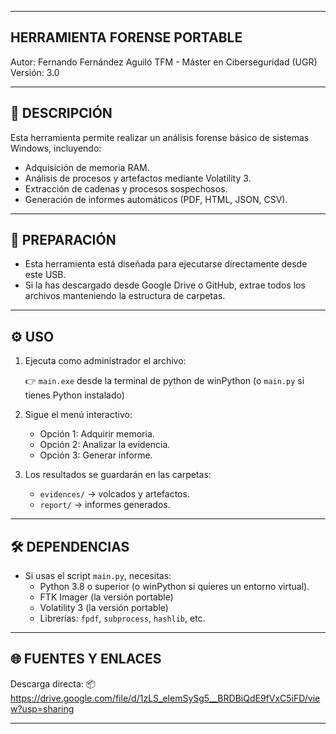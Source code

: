 -------------------------------
HERRAMIENTA FORENSE PORTABLE
-------------------------------
Autor: Fernando Fernández Aguiló
TFM - Máster en Ciberseguridad (UGR)
Versión: 3.0

-------------------------------
📌 DESCRIPCIÓN
-------------------------------
Esta herramienta permite realizar un análisis forense básico de sistemas Windows, incluyendo:

- Adquisición de memoria RAM.
- Análisis de procesos y artefactos mediante Volatility 3.
- Extracción de cadenas y procesos sospechosos.
- Generación de informes automáticos (PDF, HTML, JSON, CSV).

-------------------------------
💾 PREPARACIÓN
-------------------------------
- Esta herramienta está diseñada para ejecutarse directamente desde este USB.
- Si la has descargado desde Google Drive o GitHub, extrae todos los archivos manteniendo la estructura de carpetas.

-------------------------------
⚙️ USO
-------------------------------
1. Ejecuta como administrador el archivo:

   👉 `main.exe` desde la terminal de python de winPython (o `main.py` si tienes Python instalado)

2. Sigue el menú interactivo:
   - Opción 1: Adquirir memoria.
   - Opción 2: Analizar la evidencia.
   - Opción 3: Generar informe.

3. Los resultados se guardarán en las carpetas:
   - `evidences/` → volcados y artefactos.
   - `report/`    → informes generados.

-------------------------------
🛠 DEPENDENCIAS
-------------------------------
- Si usas el script `main.py`, necesitas:
  - Python 3.8 o superior (o winPython si quieres un entorno virtual).
  - FTK Imager (la versión portable)
  - Volatility 3 (la versión portable)
  - Librerías: `fpdf`, `subprocess`, `hashlib`, etc.

-------------------------------
🌐 FUENTES Y ENLACES
-------------------------------
Descarga directa:
📦 https://drive.google.com/file/d/1zLS_elemSySg5__BRDBiQdE9fVxC5iFD/view?usp=sharing

-------------------------------
